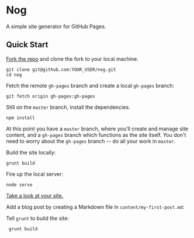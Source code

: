 # Nog
A simple site generator for GitHub Pages.

## Quick Start

[Fork the repo](https://github.com/nowzoo/nog) and clone the fork to your local machine.

    git clone git@github.com:YOUR_USER/nog.git
    cd nog
    
Fetch the remote `gh-pages` branch and create a local `gh-pages` branch:

    git fetch origin gh-pages:gh-pages
    
    
Still on the `master` branch, install the dependencies.   
    
    npm install   
    
At this point you have a `master` branch, where you'll create and manage site content, and a `gh-pages` 
    branch which functions as the site itself. You don't need to worry about the `gh-pages` branch --
    do all your work in `master`.
       
Build the site locally:

    grunt build
    
    
Fire up the local server:

    node serve

[Take a look at your site.](http://localhost:3000/)

Add a blog post by creating a Markdown file in `content/my-first-post.md`:

       


Tell `grunt` to build the site:
     
     grunt build

